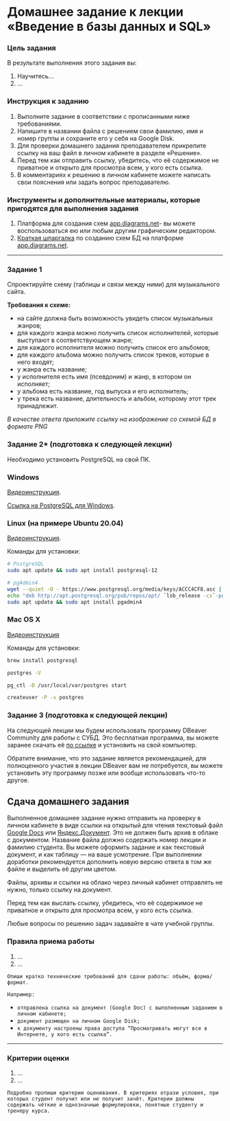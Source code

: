 # Домашнее задание к лекции «Введение в базы данных и SQL»

### Цель задания

В результате выполнения этого задания вы:


1. Научитесь...
2. ...


### Инструкция к заданию

1. Выполните задание в соответствии с прописанными ниже требованиями.
2. Напишите в названии файла с решением свои фамилию, имя и номер группы и сохраните его у себя на Google Disk.
4. Для проверки домашнего задания преподавателем прикрепите ссылку на ваш файл в личном кабинете в разделе «Решение».
5. Перед тем как отправить ссылку, убедитесь, что её содержимое не приватное и открыто для просмотра всем, у кого есть ссылка.
6. В комментариях к решению в личном кабинете можете написать свои пояснения или задать вопрос преподавателю.


### Инструменты и дополнительные материалы, которые пригодятся для выполнения задания

1. Платформа для создания схем [app.diagrams.net](https://app.diagrams.net/)- вы можете воспользоваться ею или любым другим графическим редактором.
2. [Краткая шпаргалка](https://docs.google.com/document/d/1KUagjHQQHIQYS2-qI0lgiV2wNxKdi00Q_Xw0nK7t3PA/edit?usp=sharing) по созданию схем БД на платформе [app.diagrams.net](https://app.diagrams.net/).

------

### Задание 1

Спроектируйте схему (таблицы и связи между ними) для музыкального сайта.

**Требования к схеме:**

- на сайте должна быть возможность увидеть список музыкальных жанров;
- для каждого жанра можно получить список исполнителей, которые выступают в соответствующем жанре;
- для каждого исполнителя можно получить список его альбомов;
- для каждого альбома можно получить список треков, которые в него входят;
- у жанра есть название;
- у исполнителя есть имя (псевдоним) и жанр, в котором он исполняет;
- у альбома есть название, год выпуска и его исполнитель;
- у трека есть название, длительность и альбом, которому этот трек принадлежит.

 *В качестве ответа приложите ссылку на изображение со схемой БД в формате PNG*

### Задание 2* (подготовка к следующей лекции)


Необходимо установить PostgreSQL на свой ПК.

### Windows

[Видеоинструкция](https://embed.new.video/uyjUq9B3qYo6BbbkzG71Ny).

[Ссылка на PostgreSQL для Windows](https://www.enterprisedb.com/downloads/postgres-postgresql-downloads).

### Linux (на примере Ubuntu 20.04)

[Видеоинструкция](https://embed.new.video/cRQW4Z2YnxZUxzKRLWwnPF).

Команды для установки:

```bash
# PostgreSQL
sudo apt update && sudo apt install postgresql-12

# pgAdmin4
wget --quiet -O - https://www.postgresql.org/media/keys/ACCC4CF8.asc | sudo apt-key add -
echo "deb http://apt.postgresql.org/pub/repos/apt/ `lsb_release -cs`-pgdg main" |sudo tee  /etc/apt/sources.list.d/pgdg.list
sudo apt update && sudo apt install pgadmin4
```

### Mac OS X

[Видеоинструкция](https://clck.ru/32zuuG)

Команды для установки:

```bash
brew install postgresql

postgres -V

pg_ctl -D /usr/local/var/postgres start

createuser -P -s postgres
```

### Задание 3 (подготовка к следующей лекции)

На следующей лекции мы будем использовать программу DBeaver Community для работы с СУБД. Это бесплатная программа, вы можете заранее скачать её [по ссылке](https://dbeaver.io/download/) и установить на свой компьютер.

Обратите внимание, что это задание является рекомендацией, для полноценного участия в лекции DBeaver вам не потребуется, вы можете установить эту программу позже или вообще использовать что-то другое.

## Сдача домашнего задания

Выполненное домашнее задание нужно отправить на проверку в личном кабинете в виде ссылки на открытый для чтения текстовый файл [Google Docs](https://docs.google.com/document) или [Яндекс.Документ](https://docs.yandex.ru/). Это не должен быть архив в облаке с документом. Название файла должно содержать номер лекции и фамилию студента. 
Вы можете оформить задание и как текстовый документ, и как таблицу — на ваше усмотрение.
При выполнении доработки рекомендуется дополнить новую версию ответа в том же файле и выделить её другим цветом.

Файлы, архивы и ссылки на облако через личный кабинет отправлять не нужно, только ссылку на документ. 

Перед тем как выслать ссылку, убедитесь, что её содержимое не приватное и открыто для просмотра всем, у кого есть ссылка.

Любые вопросы по решению задач задавайте в чате учебной группы.

### Правила приема работы

1. ...
2. ...

`Опиши кратко технические требований для сдачи работы: объём, форма/формат.` 

`Например:`
- `отправлена ссылка на документ (Google Doc) с выполненным заданием в личном кабинете;`
- `документ размещен на личном Google Disk;`
- `к документу настроены права доступа “Просматривать могут все в Интернете, у кого есть ссылка”.`

------

### Критерии оценки

1. ...
2. ...

`Подробно пропиши критерии оценивания. В критериях отрази условия, при которых студент получит или не получит зачёт. Критерии должны содержать чёткие и однозначные формулировки, понятные студенту и тренеру курса.`



